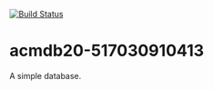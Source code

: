 [![Build Status](https://dev.azure.com/mxh1999/acmdb20-517030910413/_apis/build/status/mxh1999.acmdb20-517030910413?branchName=master&jobName=linux)](https://dev.azure.com/mxh1999/acmdb20-517030910413/_build/latest?definitionId=1&branchName=master)

# acmdb20-517030910413

A simple database.
